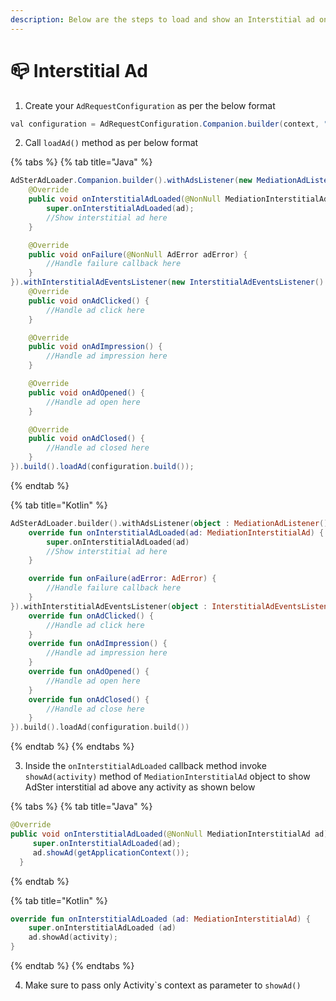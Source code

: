 ```yaml
---
description: Below are the steps to load and show an Interstitial ad on your app
---
```


# 📪 Interstitial Ad

1. Create your `AdRequestConfiguration` as per the below format

```java
val configuration = AdRequestConfiguration.Companion.builder(context, "Your_placement_name");
```

2. Call `loadAd()` method as per below format

{% tabs %}
{% tab title="Java" %}
```java
AdSterAdLoader.Companion.builder().withAdsListener(new MediationAdListener(){
    @Override
    public void onInterstitialAdLoaded(@NonNull MediationInterstitialAd ad) {
        super.onInterstitialAdLoaded(ad);
        //Show interstitial ad here
    }

    @Override
    public void onFailure(@NonNull AdError adError) {
        //Handle failure callback here
    }
}).withInterstitialAdEventsListener(new InterstitialAdEventsListener() {
    @Override
    public void onAdClicked() {
        //Handle ad click here
    }

    @Override
    public void onAdImpression() {
        //Handle ad impression here
    }

    @Override
    public void onAdOpened() {
        //Handle ad open here
    }

    @Override
    public void onAdClosed() {
        //Handle ad closed here
    }
}).build().loadAd(configuration.build());
```
{% endtab %}

{% tab title="Kotlin" %}
```kotlin
AdSterAdLoader.builder().withAdsListener(object : MediationAdListener() {
    override fun onInterstitialAdLoaded(ad: MediationInterstitialAd) {
        super.onInterstitialAdLoaded(ad)
        //Show interstitial ad here
    }

    override fun onFailure(adError: AdError) {
        //Handle failure callback here
    }
}).withInterstitialAdEventsListener(object : InterstitialAdEventsListener() {
    override fun onAdClicked() {
        //Handle ad click here
    }
    override fun onAdImpression() {
        //Handle ad impression here
    }
    override fun onAdOpened() {
        //Handle ad open here
    }
    override fun onAdClosed() {
        //Handle ad close here
    }
}).build().loadAd(configuration.build())

```
{% endtab %}
{% endtabs %}

3. Inside the `onInterstitialAdLoaded` callback method invoke `showAd(activity)` method of `MediationInterstitialAd` object to show AdSter interstitial ad above any activity as shown below

{% tabs %}
{% tab title="Java" %}
```java
@Override
public void onInterstitialAdLoaded(@NonNull MediationInterstitialAd ad) {
     super.onInterstitialAdLoaded(ad);
     ad.showAd(getApplicationContext());
  }

```
{% endtab %}

{% tab title="Kotlin" %}
```kotlin
override fun onInterstitialAdLoaded (ad: MediationInterstitialAd) {
    super.onInterstitialAdLoaded (ad)
    ad.showAd(activity);
}
```
{% endtab %}
{% endtabs %}

4. Make sure to pass only Activity\`s context as parameter to `showAd()`
